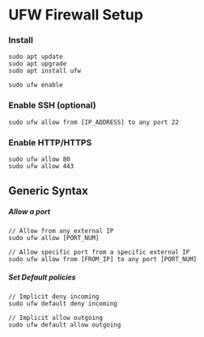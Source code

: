 
# UFW Firewall Setup

### Install 

    sudo apt update
    sudo apt upgrade
    sudo apt install ufw

    sudo ufw enable

### Enable SSH (optional) 

    sudo ufw allow from [IP_ADDRESS] to any port 22

### Enable HTTP/HTTPS 

    sudo ufw allow 80
    sudo ufw allow 443

## Generic Syntax 

##### Allow a port

    // Allow from any external IP
    sudo ufw allow [PORT_NUM] 
    
    // Allow specific port from a specific external IP  
    sudo ufw allow from [FROM_IP] to any port [PORT_NUM] 

##### Set Default policies

    // Implicit deny incoming 
    sudo ufw default deny incoming

    // Implicit allow outgoing
    sudo ufw default allow outgoing
